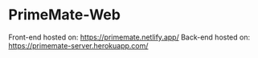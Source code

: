 # PrimeMate-Web

Front-end hosted on: https://primemate.netlify.app/
Back-end hosted on: https://primemate-server.herokuapp.com/
